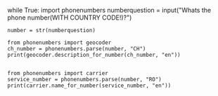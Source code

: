 while True:
    import phonenumbers
    numberquestion = input("Whats the phone number(WITH COUNTRY CODE!)?")

    number = str(numberquestion)

    from phonenumbers import geocoder
    ch_number = phonenumbers.parse(number, "CH")
    print(geocoder.description_for_number(ch_number, "en"))


    from phonenumbers import carrier
    service_number = phonenumbers.parse(number, "RO")
    print(carrier.name_for_number(service_number, "en"))
